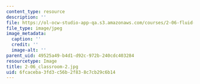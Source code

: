```yaml
---
content_type: resource
description: ''
file: https://ol-ocw-studio-app-qa.s3.amazonaws.com/courses/2-06-fluid-dynamics-spring-2013/6fcaceba3fd3c56b2f838c7cb29c6b14_2-06_classroom-2.jpg
file_type: image/jpeg
image_metadata:
  caption: ''
  credit: ''
  image-alt: ''
parent_uid: 49525a49-b4d1-d92c-972b-240cdc403284
resourcetype: Image
title: 2-06_classroom-2.jpg
uid: 6fcaceba-3fd3-c56b-2f83-8c7cb29c6b14
---
```

